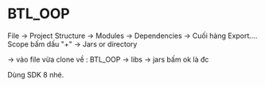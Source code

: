 # BTL_OOP
 
File -> Project Structure -> Modules -> Dependencies -> Cuối hàng Export.... Scope bấm dấu  "+" -> Jars or directory 

-> vào file vừa clone về : BTL_OOP ->  libs -> jars bấm ok là đc

Dùng SDK 8 nhé.